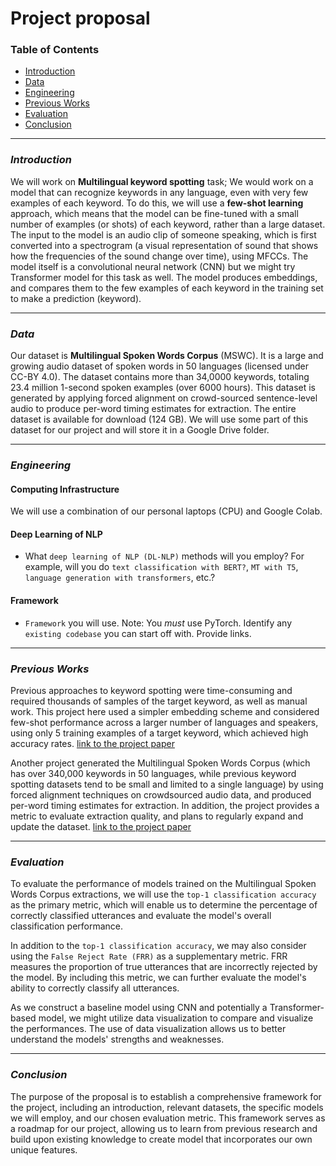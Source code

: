 # Project proposal

### Table of Contents


- [Introduction](#introduction)
- [Data](#data)
- [Engineering](#engineering)
- [Previous Works](#previous-works)
- [Evaluation](#evaluation)
- [Conclusion](#conclusion)

---

### *Introduction*


We will work on **Multilingual keyword spotting** task; We would work on a model that can recognize keywords in any language, even with very few examples of each keyword. To do this, we will use a **few-shot learning** approach, which means that the model can be fine-tuned with a small number of examples (or shots) of each keyword, rather than a large dataset. The input to the model is an audio clip of someone speaking, which is first converted into a spectrogram (a visual representation of sound that shows how the frequencies of the sound change over time), using MFCCs. The model itself is a convolutional neural network (CNN) but we might try Transformer model for this task as well. The model produces embeddings, and compares them to the few examples of each keyword in the training set to make a prediction (keyword).

---

### *Data* 

Our dataset is **Multilingual Spoken Words Corpus** (MSWC). It is a large and growing audio dataset of spoken words in 50 languages (licensed under CC-BY 4.0). The dataset contains more than 34,0000 keywords, totaling 23.4 million 1-second spoken examples (over 6000 hours). This dataset is generated by applying forced alignment on crowd-sourced sentence-level audio to produce per-word timing estimates for extraction. The entire dataset is available for download (124 GB). We will use some part of this dataset for our project and will store it in a Google Drive folder.

---

### *Engineering* 

#### Computing Infrastructure

We will use a combination of our personal laptops (CPU) and Google Colab.

#### Deep Learning of NLP 

- What ``deep learning of NLP (DL-NLP)`` methods will you employ? For example, will you do ``text classification with BERT?``, ``MT with T5``, ``language generation with transformers``, etc.? 

#### Framework 

- ``Framework`` you will use. Note: You *must* use PyTorch. Identify any ``existing codebase`` you can start off with. Provide links.

---

### *Previous Works* 

Previous approaches to keyword spotting were time-consuming and required thousands of samples of the target keyword, as well as manual work. This project here used a simpler embedding scheme and considered few-shot performance across a larger number of languages and speakers, using only 5 training examples of a target keyword, which achieved high accuracy rates. [link to the project paper](https://www.isca-speech.org/archive/pdfs/interspeech_2021/mazumder21_interspeech.pdf)

Another project generated the Multilingual Spoken Words Corpus (which has over 340,000 keywords in 50 languages, while previous keyword spotting datasets tend to be small and limited to a single language) by using forced alignment techniques on crowdsourced audio data, and produced per-word timing estimates for extraction. In addition, the project provides a metric to evaluate extraction quality, and plans to regularly expand and update the dataset. [link to the project paper](https://openreview.net/pdf?id=c20jiJ5K2H)

---

### *Evaluation* 

To evaluate the performance of models trained on the Multilingual Spoken Words Corpus extractions, we will use the `top-1 classification accuracy` as the primary metric, which will enable us to determine the percentage of correctly classified utterances and evaluate the model's overall classification performance.

In addition to the `top-1 classification accuracy`, we may also consider using the `False Reject Rate (FRR)` as a supplementary metric. FRR measures the proportion of true utterances that are incorrectly rejected by the model. By including this metric, we can further evaluate the model's ability to correctly classify all utterances.

As we construct a baseline model using CNN and potentially a Transformer-based model, we might utilize data visualization to compare and visualize the performances. The use of data visualization allows us to better understand the models' strengths and weaknesses.

--- 

### *Conclusion*

The purpose of the proposal is to establish a comprehensive framework for the project, including an introduction, relevant datasets, the specific models we will employ, and our chosen evaluation metric. This framework serves as a roadmap for our project, allowing us to learn from previous research and build upon existing knowledge to create model that incorporates our own unique features.


